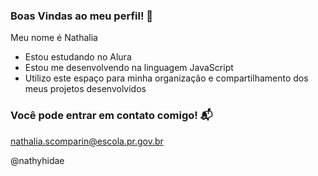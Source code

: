 ### Boas Vindas ao meu perfil! 🤍

Meu nome é Nathalia 

- Estou estudando no Alura 
- Estou me desenvolvendo na linguagem JavaScript
- Utilizo este espaço para minha organização e compartilhamento dos meus projetos desenvolvidos 

### Você pode entrar em contato comigo! 📬

nathalia.scomparin@escola.pr.gov.br

@nathyhidae
